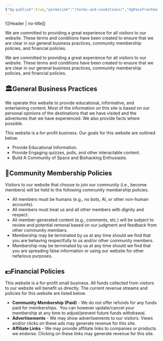 ```yaml
---
{"dg-publish":true,"permalink":"/terms-and-conditions/","dgPassFrontmatter":true,"noteIcon":"","created":"","updated":""}
---
```



![[Header \| no-title]]

We are committed to providing a great experience for all visitors to our website. These terms and conditions have been created to ensure that we are clear in our general business practices, community membership policies, and financial policies.

We are committed to providing a great experience for all visitors to our website. These terms and conditions have been created to ensure that we are clear in our general business practices, community membership policies, and financial policies.

## **🏛️General Business Practices**

We operate this website to provide educational, informative, and entertaining content. Most of the information on this site is based on our personal opinions of the destinations that we have visited and the adventures that we have experienced. We also provide facts where possible.

This website is a for-profit business. Our goals for this website are outlined below.

- Provide Educational Information.
- Provide Engaging quizzes, polls, and other interactable content.
- Build A Community of Space and Biohacking Enthusiasts.

## **💬Community Membership Policies**

Visitors to our website that choose to join our community (i.e., become members) will be held to the following community membership policies.

- All members must be humans (e.g., no bots, AI, or other non-human accounts).
- All members must treat us and all other members with dignity and respect.
- All member-generated content (e.g., comments, etc.) will be subject to review and potential removal based on our judgment and feedback from other community members.
- Membership may be terminated by us at any time should we find that you are behaving respectfully to us and/or other community members.
- Membership may be terminated by us at any time should we find that you are spreading false information or using our website for other nefarious purposes.

## **💵Financial Policies**

This website is a for-profit small business. All funds collected from visitors to our website will benefit us directly. The current revenue streams and policies for this website are listed below.

- **Community Membership (Paid)** - We do not offer refunds for any funds paid for memberships.  You can however update/cancel your membership at any time to adjust/prevent future funds withdrawal.
- **Advertisements** - We may show advertisements to our visitors. Views and/or clicks on these ads may generate revenue for this site.
- **Affiliate Links** - We may provide affiliate links to companies or products we endorse. Clicking on these links may generate revenue for this site.